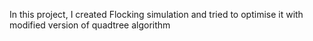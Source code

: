 In this project, I created Flocking simulation and tried to optimise it with modified version of quadtree algorithm
